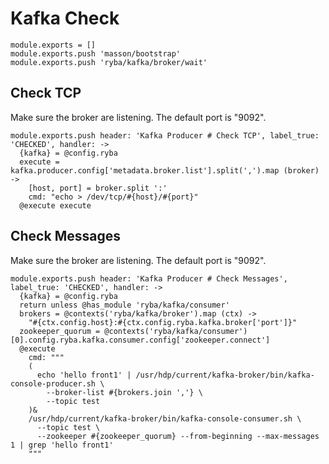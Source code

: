 
# Kafka Check

    module.exports = []
    module.exports.push 'masson/bootstrap'
    module.exports.push 'ryba/kafka/broker/wait'

## Check TCP

Make sure the broker are listening. The default port is "9092".

    module.exports.push header: 'Kafka Producer # Check TCP', label_true: 'CHECKED', handler: ->
      {kafka} = @config.ryba
      execute = kafka.producer.config['metadata.broker.list'].split(',').map (broker) ->
        [host, port] = broker.split ':'
        cmd: "echo > /dev/tcp/#{host}/#{port}"
      @execute execute

## Check Messages

Make sure the broker are listening. The default port is "9092".

    module.exports.push header: 'Kafka Producer # Check Messages', label_true: 'CHECKED', handler: ->
      {kafka} = @config.ryba
      return unless @has_module 'ryba/kafka/consumer'
      brokers = @contexts('ryba/kafka/broker').map (ctx) ->
        "#{ctx.config.host}:#{ctx.config.ryba.kafka.broker['port']}"
      zookeeper_quorum = @contexts('ryba/kafka/consumer')[0].config.ryba.kafka.consumer.config['zookeeper.connect']
      @execute
        cmd: """
        (
          echo 'hello front1' | /usr/hdp/current/kafka-broker/bin/kafka-console-producer.sh \
            --broker-list #{brokers.join ','} \
            --topic test
        )&
        /usr/hdp/current/kafka-broker/bin/kafka-console-consumer.sh \
          --topic test \
          --zookeeper #{zookeeper_quorum} --from-beginning --max-messages 1 | grep 'hello front1'
        """
